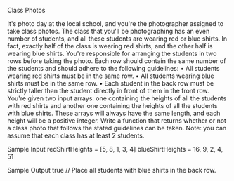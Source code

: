 Class Photos

It's photo day at the local school, and you're the photographer assigned to take class photos. The class that you'll be photographing has an even number of students, and all these students are wearing red or blue shirts. In fact, exactly half of the class is wearing red shirts, and the other half is wearing blue shirts. You're responsible for arranging the students in two rows before taking the photo. Each row should contain the same number of the students and should adhere to the following guidelines:
• All students wearing red shirts must be in the same row.
• All students wearing blue shirts must be in the same row.
• Each student in the back row must be strictly taller than the student directly in front of them in the front row.
You're given two input arrays: one containing the heights of all the students with red shirts and another one containing the heights of all the students with blue shirts. These arrays will always have the same length, and each height will be a positive integer. Write a function that returns whether or not a class photo that follows the stated guidelines can be taken.
Note: you can assume that each class has at least 2 students.

Sample Input
redShirtHeights = [5, 8, 1, 3, 4]
blueShirtHeights = 16, 9, 2, 4, 51

Sample Output
true // Place all students with blue shirts in the back row.